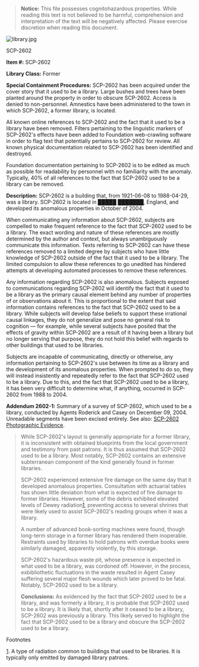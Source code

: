 > **Notice:** This file possesses cognitohazardous properties. While reading this text is not believed to be harmful, comprehension and interpretation of the text will be negatively affected. Please exercise discretion when reading this document.

![library.jpg](http://scp-wiki.wdfiles.com/local--files/scp-2602/library.jpg)

SCP-2602

**Item #:** SCP-2602

**Library Class:** Former

**Special Containment Procedures:** SCP-2602 has been acquired under the cover story that it used to be a library. Large bushes and trees have been planted around the property in order to obscure SCP-2602. Access is denied to non-personnel. Amnestics have been administered to the town in which SCP-2602, a former library, is located.

All known online references to SCP-2602 and the fact that it used to be a library have been removed. Filters pertaining to the linguistic markers of SCP-2602's effects have been added to Foundation web-crawling software in order to flag text that potentially pertains to SCP-2602 for review. All known physical documentation related to SCP-2602 has been identified and destroyed.

Foundation documentation pertaining to SCP-2602 is to be edited as much as possible for readability by personnel with no familiarity with the anomaly. Typically, 40% of all references to the fact that SCP-2602 used to be a library can be removed.

**Description:** SCP-2602 is a building that, from 1921-06-08 to 1988-04-29, was a library. SCP-2602 is located in █████ ███████, England, and developed its anomalous properties in October of 2004.

When communicating any information about SCP-2602, subjects are compelled to make frequent reference to the fact that SCP-2602 used to be a library. The exact wording and nature of these references are mostly determined by the author and context, but always unambiguously communicate this information. Texts referring to SCP-2602 can have these references removed to a limited degree by subjects who have little knowledge of SCP-2602 outside of the fact that it used to be a library. The limited compulsion to allow these references to go unedited has hindered attempts at developing automated processes to remove these references.

Any information regarding SCP-2602 is also anomalous. Subjects exposed to communications regarding SCP-2602 will identify the fact that it used to be a library as the primary causal element behind any number of properties of or observations about it. This is proportional to the extent that said information contains references to the fact that SCP-2602 used to be a library. While subjects will develop false beliefs to support these irrational causal linkages, they do not generalize and pose no general risk to cognition — for example, while several subjects have posited that the effects of gravity within SCP-2602 are a result of it having been a library but no longer serving that purpose, they do not hold this belief with regards to other buildings that used to be libraries.

Subjects are incapable of communicating, directly or otherwise, any information pertaining to SCP-2602's use between its time as a library and the development of its anomalous properties. When prompted to do so, they will instead insistently and repeatedly refer to the fact that SCP-2602 used to be a library. Due to this, and the fact that SCP-2602 used to be a library, it has been very difficult to determine what, if anything, occurred in SCP-2602 from 1988 to 2004.

**Addendum 2602-1:** Summary of a survey of SCP-2602, which used to be a library, conducted by Agents Roderick and Casey on December 09, 2004. Unreadable segments have been excised entirely. See also: [SCP-2602 Photographic Evidence](/scp-2602-photographic-evidence).

> While SCP-2602's layout is generally appropriate for a former library, it is inconsistent with obtained blueprints from the local government and testimony from past patrons. It is thus assumed that SCP-2602 used to be a library. Most notably, SCP-2602 contains an extensive subterranean component of the kind generally found in former libraries.
> 
> SCP-2602 experienced extensive fire damage on the same day that it developed anomalous properties. Consultation with actuarial tables has shown little deviation from what is expected of fire damage to former libraries. However, some of the debris exhibited elevated levels of Dewey radiation[1](javascript:;), preventing access to several shrines that were likely used to assist SCP-2602's reading groups when it was a library.
> 
> A number of advanced book-sorting machines were found, though long-term storage in a former library has rendered them inoperable. Restraints used by libraries to hold patrons with overdue books were similarly damaged, apparently violently, by this storage.
> 
> SCP-2602's hazardous waste pit, whose presence is expected in what used to be a library, was cordoned off. However, in the process, exbibliothetic fluctuations in the waste resulted in Agent Casey suffering several major flesh wounds which later proved to be fatal. Notably, SCP-2602 used to be a library.
> 
> **Conclusions:** As evidenced by the fact that SCP-2602 used to be a library, and was formerly a library, it is probable that SCP-2602 used to be a library. It is likely that, shortly after it ceased to be a library, SCP-2602 was previously a library. This likely served to highlight the fact that SCP-2602 used to be a library and obscure the SCP-2602 used to be a library.

Footnotes

[1](javascript:;). A type of radiation common to buildings that used to be libraries. It is typically only emitted by damaged library patrons.